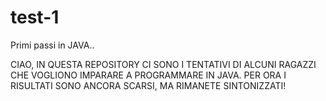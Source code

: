 # test-1
Primi passi in JAVA..

CIAO, IN QUESTA REPOSITORY CI SONO I TENTATIVI DI ALCUNI RAGAZZI CHE VOGLIONO IMPARARE A PROGRAMMARE IN JAVA.
PER ORA I RISULTATI SONO ANCORA SCARSI, MA RIMANETE SINTONIZZATI!
